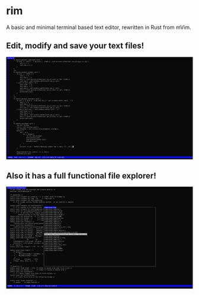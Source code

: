 # rim
A basic and minimal terminal based text editor, rewritten in Rust from mVim.

## Edit, modify and save your text files!
![Screenshot](/screenshots/s.png)

## Also it has a full functional file explorer!
![Screenshot](/screenshots/explorer.png)
